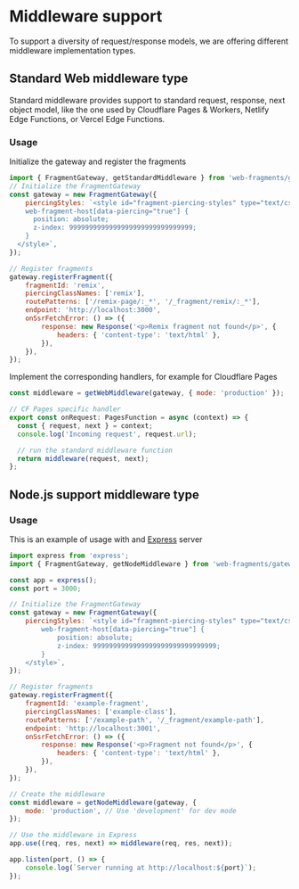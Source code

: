 # Middleware support

To support a diversity of request/response models, we are offering different middleware implementation types.

## Standard Web middleware type

Standard middleware provides support to standard request, response, next object model, like the one used by Cloudflare Pages & Workers, Netlify Edge Functions, or Vercel Edge Functions.

### Usage

Initialize the gateway and register the fragments

```javascript
import { FragmentGateway, getStandardMiddleware } from 'web-fragments/gateway';
// Initialize the FragmentGateway
const gateway = new FragmentGateway({
	piercingStyles: `<style id="fragment-piercing-styles" type="text/css">
    web-fragment-host[data-piercing="true"] {
      position: absolute;
      z-index: 9999999999999999999999999999999;
    }
  </style>`,
});

// Register fragments
gateway.registerFragment({
	fragmentId: 'remix',
	piercingClassNames: ['remix'],
	routePatterns: ['/remix-page/:_*', '/_fragment/remix/:_*'],
	endpoint: 'http://localhost:3000',
	onSsrFetchError: () => ({
		response: new Response('<p>Remix fragment not found</p>', {
			headers: { 'content-type': 'text/html' },
		}),
	}),
});
```

Implement the corresponding handlers, for example for Cloudflare Pages

```javascript
const middleware = getWebMiddleware(gateway, { mode: 'production' });

// CF Pages specific handler
export const onRequest: PagesFunction = async (context) => {
  const { request, next } = context;
  console.log('Incoming request', request.url);

  // run the standard middleware function
  return middleware(request, next);
};
```

## Node.js support middleware type

### Usage

This is an example of usage with and [Express](http://expressjs.com) server

```javascript
import express from 'express';
import { FragmentGateway, getNodeMiddleware } from 'web-fragments/gateway';

const app = express();
const port = 3000;

// Initialize the FragmentGateway
const gateway = new FragmentGateway({
	piercingStyles: `<style id="fragment-piercing-styles" type="text/css">
        web-fragment-host[data-piercing="true"] {
            position: absolute;
            z-index: 9999999999999999999999999999999;
        }
    </style>`,
});

// Register fragments
gateway.registerFragment({
	fragmentId: 'example-fragment',
	piercingClassNames: ['example-class'],
	routePatterns: ['/example-path', '/_fragment/example-path'],
	endpoint: 'http://localhost:3001',
	onSsrFetchError: () => ({
		response: new Response('<p>Fragment not found</p>', {
			headers: { 'content-type': 'text/html' },
		}),
	}),
});

// Create the middleware
const middleware = getNodeMiddleware(gateway, {
	mode: 'production', // Use 'development' for dev mode
});

// Use the middleware in Express
app.use((req, res, next) => middleware(req, res, next));

app.listen(port, () => {
	console.log(`Server running at http://localhost:${port}`);
});
```

